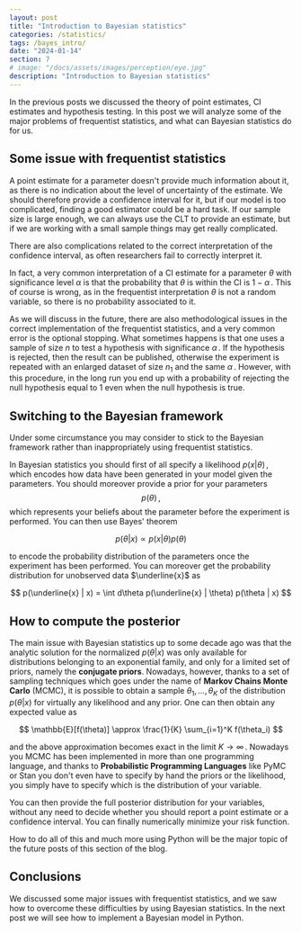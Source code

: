 ```yaml
---
layout: post
title: "Introduction to Bayesian statistics"
categories: /statistics/
tags: /bayes_intro/
date: "2024-01-14"
section: 7
# image: "/docs/assets/images/perception/eye.jpg"
description: "Introduction to Bayesian statistics"
---
```


In the previous posts we discussed the theory
of point estimates, CI estimates and
hypothesis testing.
In this post we will analyze some of the major problems of frequentist
statistics, and what can Bayesian statistics do for us.

## Some issue with frequentist statistics

A point estimate for a parameter doesn't provide much information
about it, as there is no indication about the level of uncertainty
of the estimate.
We should therefore provide a confidence interval for it, but if
our model is too complicated, finding a good estimator could be a hard task.
If our sample size is large enough, we can always use the CLT to provide an estimate,
but if we are working with a small sample things may get really complicated.

There are also complications related to the correct interpretation of the confidence
interval, as often researchers fail to correctly interpret it.

In fact, a very common interpretation of a CI estimate for a parameter $\theta$
with significance level $\alpha$ is that the probability that $\theta$ is within the CI
is $1-\alpha\,.$
This of course is wrong, as in the frequentist interpretation $\theta$ is not
a random variable, so there is no probability associated to it.

As we will discuss in the future, there are also methodological issues in the correct implementation
of the frequentist statistics, and a very common error is the optional stopping.
What sometimes happens is that one uses a sample of size $n$
to test a hypothesis with significance $\alpha\,.$
If the hypothesis is rejected, then the result can be published, otherwise
 the experiment is repeated with an enlarged dataset of size $n_1$ and
the same $\alpha\,.$
However, with this procedure, in the long run you end up with a probability
of rejecting the null hypothesis equal to 1 even when the null hypothesis is true.

## Switching to the Bayesian framework

Under some circumstance you may consider to stick to the Bayesian framework rather
than inappropriately using frequentist statistics.

In Bayesian statistics you should first of all specify
a likelihood $p(x | \theta)\,,$ which encodes how data have been generated in your model given the parameters.
You should moreover provide a prior for your parameters $$p(\theta)\,,$$ which represents your beliefs about the parameter
before the experiment is performed.
You can then use Bayes' theorem

$$
p(\theta | x) \propto p(x | \theta) p(\theta)
$$

to encode the probability distribution of the parameters once the experiment has been performed.
You can moreover get the probability distribution for unobserved data $\underline{x}$ as

$$
p(\underline{x} | x) = \int d\theta p(\underline{x} | \theta) p(\theta | x)
$$

## How to compute the posterior

The main issue with Bayesian statistics up to some decade ago was that the analytic solution for the normalized $p(\theta | x)$
was only available for distributions belonging to an exponential family, and only for a limited set of priors, namely the **conjugate priors**.
Nowadays, however, thanks to a set of sampling techniques which goes under the name of **Markov Chains Monte Carlo** (MCMC),
it is possible to obtain a sample $\theta_1,\dots,\theta_K$ of the distribution $p(\theta | x)$ for virtually any likelihood
and any prior.
One can then obtain any expected value as

$$
\mathbb{E}[f(\theta)] \approx \frac{1}{K} \sum_{i=1}^K f(\theta_i)
$$

and the above approximation becomes exact in the limit $K \rightarrow \infty\,.$
Nowadays you MCMC has been implemented in more than one programming language,
and thanks to **Probabilistic Programming Languages** like PyMC or Stan you don't even have to specify by hand the priors or the likelihood,
you simply have to specify which is the distribution of your variable.

You can then provide the full posterior distribution for your variables, without any need to decide whether you should
report a point estimate or a confidence interval.
You can finally numerically minimize your risk function.

How to do all of this and much more using Python will be the major topic of the future posts of this section of the blog.


## Conclusions

We discussed some major issues with frequentist statistics, and we saw how to overcome these difficulties
by using Bayesian statistics.
In the next post we will see how to implement a Bayesian model in Python.
